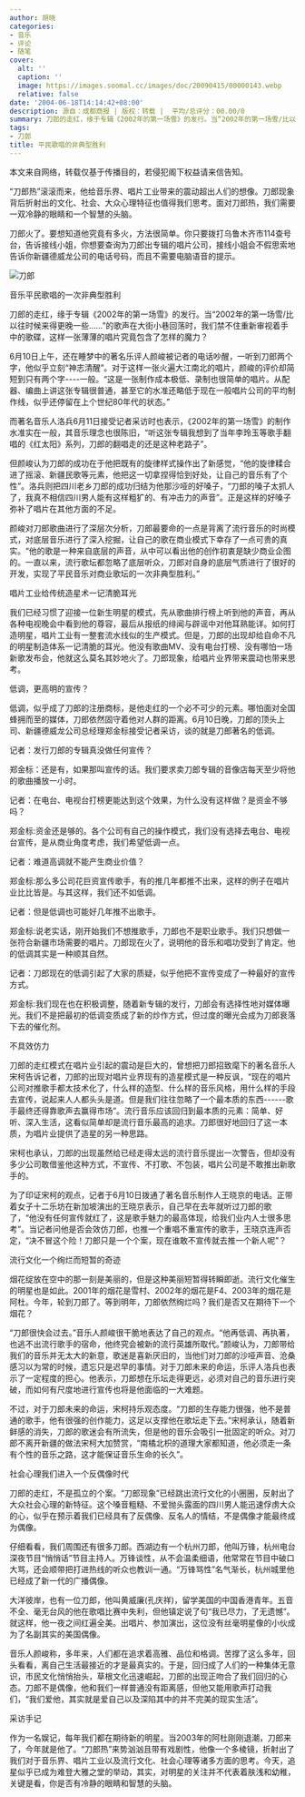 ```yaml
---
author: 胡晓
categories:
- 音乐
- 评论
- 随笔
cover:
  alt: ''
  caption: ''
  image: https://images.soomal.cc/images/doc/20090415/00000143.webp
  relative: false
date: '2004-06-18T14:14:42+08:00'
description: 源自：成都商报 | 版权：转载 |  平均/总评分：00.00/0
summary: 刀郎的走红，缘于专辑《2002年的第一场雪》的发行。当“2002年的第一场雪/比以往时候来得更晚一些……”的歌声在大街小巷回荡时，我们禁不住重新审视着手中的歌碟，这样一张薄薄的唱片究竟包含了怎样的魔力？6月10日上午，还在睡梦中的著名乐评人颜峻被记者的电话吵醒，一听到刀郎两个字，他似乎立刻“神志清醒”。对于这样一张火遍大江南北的唱片，颜峻的评价却简短到只有两个字----一般。“这是一张制作成本极低、录制也很简单的唱片。从配器、编曲上讲这张专辑很普通，甚至它的水准还略低于现在一般唱片公司的平均制作线，似乎还停留在上个世纪80年代的状态。”
tags:
- 刀郎
title: 平民歌唱的非典型胜利
---
```


本文来自网络，转载仅基于传播目的，若侵犯阁下权益请来信告知。

“刀郎热”滚滚而来，他给音乐界、唱片工业带来的震动超出人们的想像。刀郎现象背后折射出的文化、社会、大众心理特征也值得我们思考。面对刀郎热，我们需要一双冷静的眼睛和一个智慧的头脑。



刀郎火了。要想知道他究竟有多火，方法很简单。你只要拨打乌鲁木齐市114查号台，告诉接线小姐，你想要查询为刀郎出专辑的唱片公司，接线小姐会不假思索地告诉你新疆德威龙公司的电话号码，而且不需要电脑语音的提示。



![刀郎](https://images.soomal.cc/images/doc/20090415/00000143.webp)



音乐平民歌唱的一次非典型胜利



刀郎的走红，缘于专辑《2002年的第一场雪》的发行。当“2002年的第一场雪/比以往时候来得更晚一些……”的歌声在大街小巷回荡时，我们禁不住重新审视着手中的歌碟，这样一张薄薄的唱片究竟包含了怎样的魔力？



6月10日上午，还在睡梦中的著名乐评人颜峻被记者的电话吵醒，一听到刀郎两个字，他似乎立刻“神志清醒”。对于这样一张火遍大江南北的唱片，颜峻的评价却简短到只有两个字----一般。“这是一张制作成本极低、录制也很简单的唱片。从配器、编曲上讲这张专辑很普通，甚至它的水准还略低于现在一般唱片公司的平均制作线，似乎还停留在上个世纪80年代的状态。”



而著名音乐人洛兵6月11日接受记者采访时也表示，《2002年的第一场雪》的制作水准实在一般，其音乐理念也很陈旧，“听这张专辑我想到了当年李玲玉等歌手翻唱的《红太阳》系列，刀郎的翻唱走的还是这种老路子”。



但颜峻认为刀郎的成功在于他把既有的旋律样式操作出了新感觉，“他的旋律糅合进了摇滚、新疆民歌等元素，他把这一切拿捏得恰到好处，让自己的音乐有了个性”。洛兵则把四川老乡刀郎的成功归结为他那沙哑的好嗓子，“刀郎的嗓子太抓人了，我真不相信四川男人能有这样粗犷的、有冲击力的声音”。正是这样的好嗓子弥补了唱片在其他方面的不足。



颜峻对刀郎歌曲进行了深层次分析，刀郎最要命的一点是背离了流行音乐的时尚模式，对底层音乐进行了深入挖掘，让自己的歌在商业模式下幸存了一点可贵的真实。“他的歌是一种来自底层的声音，从中可以看出他的创作初衷是缺少商业企图的。一直以来，流行歌坛都忽略了底层听众，刀郎对自身的底层气质进行了很好的开发，实现了平民音乐对商业歌坛的一次非典型胜利。”



唱片工业给传统造星术一记清脆耳光



我们已经习惯了迎接一位新生明星的模式，先从歌曲排行榜上听到他的声音，再从各种电视晚会中看到他的尊容，最后从报纸的绯闻与辟谣中对他耳熟能详。如何打造明星，唱片工业有一整套流水线似的生产模式。但是，刀郎的出现却给自命不凡的明星制造体系一记清脆的耳光。他没有歌曲MV、没有电台打榜、没有哪怕一场新歌发布会，他就这么莫名其妙地火了。刀郎现象，给唱片业界带来震动也带来思考。



低调，更高明的宣传？



低调，似乎成了刀郎的注册商标，是他走红的一个必不可少的元素。哪怕面对全国蜂拥而至的媒体，刀郎依然固守着他对人群的距离。6月10日晚，刀郎的顶头上司、新疆德威龙公司总经理郑金标接受记者采访，谈的就是刀郎著名的低调。



记者：发行刀郎的专辑真没做任何宣传？



郑金标：还是有，如果那叫宣传的话。我们要求卖刀郎专辑的音像店每天至少将他的歌曲播放一小时。



记者：在电台、电视台打榜更能达到这个效果，为什么没有这样做？是资金不够吗？



郑金标:资金还是够的。各个公司有自己的操作模式，我们没有选择去电台、电视台宣传，是从商业角度考虑，我们希望低调一点。



记者：难道高调就不能产生商业价值？



郑金标:那么多公司花巨资宣传歌手，有的推几年都推不出来，这样的例子在唱片业比比皆是。与其这样，我们还不如低调。



记者：但是低调也可能好几年推不出歌手。



郑金标:说老实话，刚开始我们不想推歌手，刀郎也不是职业歌手。我们只想做一张符合新疆市场需要的唱片。刀郎现在火了，说明他的音乐和唱功受到了肯定。他的低调其实是一种顺其自然。



记者：刀郎现在的低调引起了大家的质疑，似乎他把不宣传变成了一种最好的宣传方式。



郑金标:我们现在也在积极调整，随着新专辑的发行，刀郎会有选择性地对媒体曝光。我们不是把最初的低调变质成了新的炒作方式，但过度的曝光会成为刀郎衰落下去的催化剂。



不具效仿力



刀郎的走红模式在唱片业引起的震动是巨大的，曾想把刀郎招致麾下的著名音乐人宋柯告诉记者，刀郎的出现对唱片业界现有的造星模式是一种反讽，“现在的唱片公司对推歌手都太技术化了，什么样的造型、什么样的音乐风格，用什么样的手段去宣传，说起来人人都头头是道。但是我们往往忽略了一个最本质的东西------歌手最终还得靠歌声去赢得市场”。流行音乐应该回归到最本质的元素：简单、好听、深入生活，这看似简单却是流行音乐最高的追求。刀郎很好地回归了这一本质，为唱片业提供了造星的另一种思路。



宋柯也承认，刀郎的出现虽然给已经走得太远的流行音乐提出一次警告，但却没有多少公司敢借鉴他这种方式，不宣传、不打歌、不包装，唱片公司是不敢推出新歌手的。



为了印证宋柯的观点，记者于6月10日拨通了著名音乐制作人王晓京的电话。正带着女子十二乐坊在新加坡演出的王晓京表示，自己早在去年就听过刀郎的歌了，“他没有任何宣传就红了，这是歌手魅力的最高体现，给我们业内人士很多思考”。当记者问他是否会效仿刀郎，也推一个重唱不重宣传的歌手，王晓京连声否定，“决不冒这个险！刀郎只是一个个案，现在谁敢不宣传就去推一个新人呢”？



流行文化一个绚烂而短暂的奇迹



烟花绽放在空中的那一刻是美丽的，但是这种美丽短暂得转瞬即逝。流行文化催生的明星也是如此。2001年的烟花是雪村、2002年的烟花是F4、2003年的烟花是阿杜。今年，轮到刀郎了。等到明年，刀郎依然绚烂吗？我们是否又在期待下一个烟花？



“刀郎很快会过去。”音乐人颜峻很干脆地表达了自己的观点。“他再低调、再执著，也逃不出流行歌手的宿命，他终究会被新的流行英雄所取代。”颜峻认为，刀郎带给我们的音乐并无太大的新意，歌迷是喜新厌旧的，当他们对刀郎的沙哑声音、沧桑感习以为常的时候，遗忘只是迟早的事情。对于刀郎未来的命运，乐评人洛兵也表示了一定程度的担心。他表示，刀郎想在乐坛走得更远，必须对自己的音乐进行突破，而如何有尺度地进行宣传也将是他面临的一大难题。



不过，对于刀郎未来的命运，宋柯持乐观态度。“刀郎的生存能力很强，他不是普通的歌手，他有很强的创作能力，这足以支撑他在歌坛走下去。”宋柯承认，随着新鲜感的消失，刀郎的歌迷会有所流失，但是他的音乐会吸引一批固定的听众。对刀郎不离开新疆的做法宋柯大加赞赏，“南橘北枳的道理大家都知道，他必须走一条有个性的音乐之路，这才能保证音乐生命的长久”。



社会心理我们进入一个反偶像时代



刀郎的走红，不是孤立的个案。“刀郎现象”已经跳出流行文化的小圈圈，反射出了大众社会心理的新特征。这个嗓音粗糙、不爱抛头露面的四川男人能迅速俘虏大众的心，似乎在预示着我们已经具有了反偶像、反名人的情结，不是偶像才能最终成为偶像。



仔细看看，我们周围还有很多刀郎。西湖边有一个杭州刀郎，他叫万锋，杭州电台深夜节目“悄悄话”节目主持人。万锋谈性，从不会温柔细语，他常常在节目中破口大骂，还会顺带把打进热线的听众也教训一通。“万锋骂性”名气渐长，杭州城里他已经成了新一代的广播偶像。



大洋彼岸，也有一位刀郎，他叫黄威廉(孔庆祥)，留学美国的中国香港青年。五音不全、毫无台风的他在歌唱比赛中失利，但他镇定说了句“我已尽力，了无遗憾”。就这样，他一夜之间红遍全美。出唱片、参加演出，这位没有丝毫明星像的小伙成为了名副其实的美国偶像。



音乐人颜峻称，多年来，人们都在追求着高雅、品位和格调。苦撑了这么多年，回头看看，离自己生活最接近的才是最真实的。于是，回归成了人们的一种集体无意识，市民文化悄悄抬头，草根文化迅速崛起，刀郎的出现正吻合了我们回归的心态。刀郎不是偶像，他和我们一样普通没有距离感，但他又能用歌声打动我们，“我们爱他，其实就是爱自己以及深陷其中的并不完美的现实生活”。



采访手记



作为一名娱记，每年我们都在期待新的明星。当2003年的阿杜刚刚退潮，刀郎来了，今年就是他了。“刀郎热”来势汹汹且带有戏剧性，他像一个多棱镜，折射出了我们对于音乐界、唱片工业以及流行文化、社会心理等诸多方面的思考。今天，追星似乎已成为难登大雅之堂的举动，其实，对明星的关注并不代表着肤浅和幼稚，关键是看，你是否有冷静的眼睛和智慧的头脑。